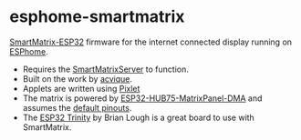 # esphome-smartmatrix

[SmartMatrix-ESP32](https://github.com/acvigue/SmartMatrix-ESP32) firmware for the internet connected display running on [ESPhome](https://esphome.io/index.html).

* Requires the [SmartMatrixServer](https://github.com/drudge/smart-matrix-server) to function.
* Built on the work by [acvique](https://github.com/acvigue/SmartMatrix-ESP32).
* Applets are written using [Pixlet](https://tidbyt.dev/docs/build/build-for-tidbyt)
* The matrix is powered by [ESP32-HUB75-MatrixPanel-DMA](https://github.com/mrfaptastic/ESP32-HUB75-MatrixPanel-DMA) and assumes the [default pinouts](https://github.com/mrfaptastic/ESP32-HUB75-MatrixPanel-DMA/blob/master/src/platforms/esp32/esp32-default-pins.hpp).
* The [ESP32 Trinity](https://esp32trinity.com/) by Brian Lough is a great board to use with SmartMatrix.
